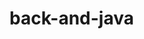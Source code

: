 # back-and-java


<!-- https://github.com/ezambomsantana/java-back-end-livro -->


<!-- 
[] -> resolve as migrations que não estão sendo executada.
 -->